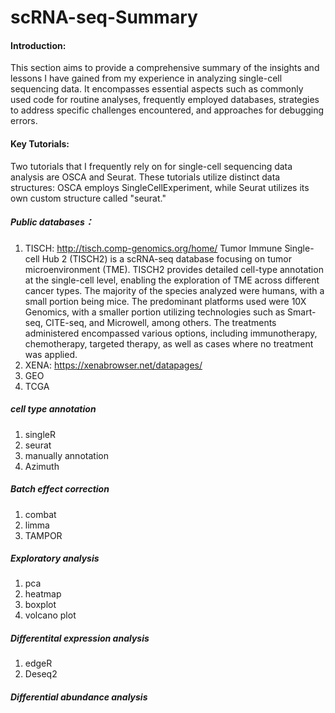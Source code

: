 # scRNA-seq-Summary

#### Introduction:
This section aims to provide a comprehensive summary of the insights and lessons I have gained from my experience in analyzing single-cell sequencing data. It encompasses essential aspects such as commonly used code for routine analyses, frequently employed databases, strategies to address specific challenges encountered, and approaches for debugging errors.
#### Key Tutorials:
Two tutorials that I frequently rely on for single-cell sequencing data analysis are OSCA and Seurat. These tutorials utilize distinct data structures: OSCA employs SingleCellExperiment, while Seurat utilizes its own custom structure called "seurat."

##### Public databases：
1. TISCH: http://tisch.comp-genomics.org/home/
Tumor Immune Single-cell Hub 2 (TISCH2) is a scRNA-seq database focusing on tumor microenvironment (TME). TISCH2 provides detailed cell-type annotation at the single-cell level, enabling the exploration of TME across different cancer types. The majority of the species analyzed were humans, with a small portion being mice. The predominant platforms used were 10X Genomics, with a smaller portion utilizing technologies such as Smart-seq, CITE-seq, and Microwell, among others. The treatments administered encompassed various options, including immunotherapy, chemotherapy, targeted therapy, as well as cases where no treatment was applied.
2. XENA: https://xenabrowser.net/datapages/
3. GEO
4. TCGA

   
##### cell type annotation
1. singleR
2. seurat
3. manually annotation
4. Azimuth
   
##### Batch effect correction
1. combat
2. limma
3. TAMPOR
   
##### Exploratory analysis
1. pca
2. heatmap
3. boxplot
4. volcano plot
   
##### Differentital expression analysis
1. edgeR
2. Deseq2
   

##### Differential abundance analysis


